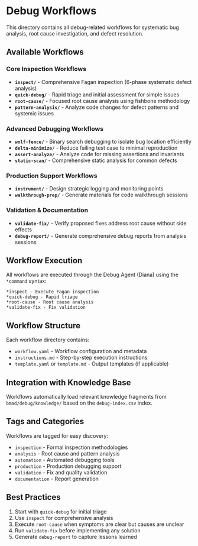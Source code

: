 # Debug Workflows

This directory contains all debug-related workflows for systematic bug analysis, root cause investigation, and defect resolution.

## Available Workflows

### Core Inspection Workflows

- **`inspect/`** - Comprehensive Fagan inspection (6-phase systematic defect analysis)
- **`quick-debug/`** - Rapid triage and initial assessment for simple issues
- **`root-cause/`** - Focused root cause analysis using fishbone methodology
- **`pattern-analysis/`** - Analyze code changes for defect patterns and systemic issues

### Advanced Debugging Workflows

- **`wolf-fence/`** - Binary search debugging to isolate bug location efficiently
- **`delta-minimize/`** - Reduce failing test case to minimal reproduction
- **`assert-analyze/`** - Analyze code for missing assertions and invariants
- **`static-scan/`** - Comprehensive static analysis for common defects

### Production Support Workflows

- **`instrument/`** - Design strategic logging and monitoring points
- **`walkthrough-prep/`** - Generate materials for code walkthrough sessions

### Validation & Documentation

- **`validate-fix/`** - Verify proposed fixes address root cause without side effects
- **`debug-report/`** - Generate comprehensive debug reports from analysis sessions

## Workflow Execution

All workflows are executed through the Debug Agent (Diana) using the `*command` syntax:

```
*inspect - Execute Fagan inspection
*quick-debug - Rapid triage
*root-cause - Root cause analysis
*validate-fix - Fix validation
```

## Workflow Structure

Each workflow directory contains:

- `workflow.yaml` - Workflow configuration and metadata
- `instructions.md` - Step-by-step execution instructions
- `template.yaml` or `template.md` - Output templates (if applicable)

## Integration with Knowledge Base

Workflows automatically load relevant knowledge fragments from `bmad/debug/knowledge/` based on the `debug-index.csv` index.

## Tags and Categories

Workflows are tagged for easy discovery:

- `inspection` - Formal inspection methodologies
- `analysis` - Root cause and pattern analysis
- `automation` - Automated debugging tools
- `production` - Production debugging support
- `validation` - Fix and quality validation
- `documentation` - Report generation

## Best Practices

1. Start with `quick-debug` for initial triage
2. Use `inspect` for comprehensive analysis
3. Execute `root-cause` when symptoms are clear but causes are unclear
4. Run `validate-fix` before implementing any solution
5. Generate `debug-report` to capture lessons learned
